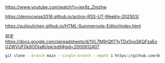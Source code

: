 https://www.youtube.com/watch?v=iex9z_Zmzhw

https://democwise2016.github.io/action-RSS-UT-Weekly-202503/

https://pulipulichen.github.io/HTML-Summernote-Editor/index.html

設定
https://docs.google.com/spreadsheets/d/1VL7M9rQfIT1yTDx5noSKQFzaEoG2WVUF0k8ODta8Upk/edit#gid=2000612407


````bash
git clone --branch main --single-branch --depth 1 https://github.com/democwise2016/action-RSS-UT-Weekly-202503.git
````